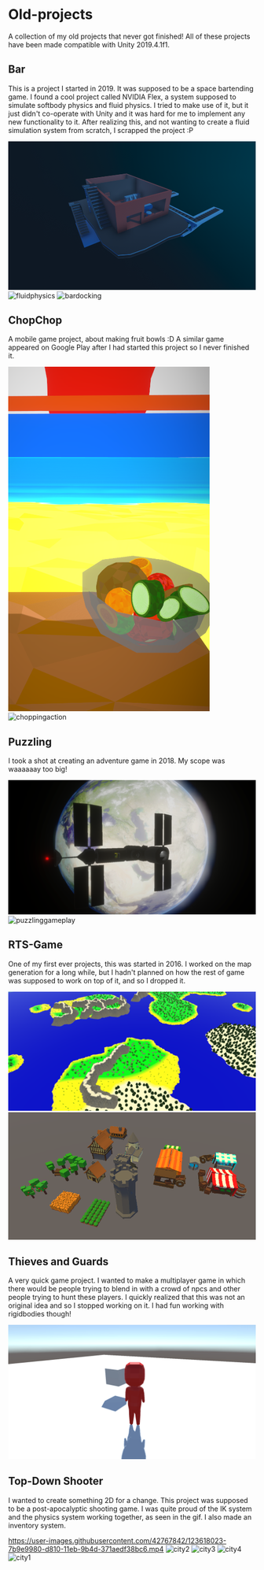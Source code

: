 
# Old-projects
A collection of my old projects that never got finished!
All of these projects have been made compatible with Unity 2019.4.1f1.

## Bar
This is a project I started in 2019. It was supposed to be a space bartending game.
I found a cool project called NVIDIA Flex, a system supposed to simulate softbody physics and fluid physics.
I tried to make use of it, but it just didn't co-operate with Unity and it was hard for me to implement any new functionality to it.
After realizing this, and not wanting to create a fluid simulation system from scratch, I scrapped the project :P

![barimage](/Bar/barcropped.png)  
![fluidphysics](/Bar/barpouring.gif)  ![bardocking](/Bar/bardocking.gif)


## ChopChop
A mobile game project, about making fruit bowls :D 
A similar game appeared on Google Play after I had started this project so I never finished it.

![chopchopimage](/ChopChop/chopchop.png)  ![choppingaction](/ChopChop/chopping.gif)


## Puzzling
I took a shot at creating an adventure game in 2018. My scope was waaaaaay too big!

![station](/Puzzling/station.png)  ![puzzlinggameplay](/Puzzling/puzzling.gif)

## RTS-Game
One of my first ever projects, this was started in 2016. I worked on the map generation for a long while, but I hadn't planned on how the rest of game was supposed to work on top of it, and so I dropped it.

![rts](/RTS-Game/rts.png)
![rts](/RTS-Game/rts2.png)

## Thieves and Guards
A very quick game project. I wanted to make a multiplayer game in which there would be people trying to blend in with a crowd of npcs and other people trying to hunt these players. I quickly realized that this was not an original idea and so I stopped working on it. I had fun working with rigidbodies though!

![death](/Thieves%20and%20Guards/death.gif)

## Top-Down Shooter
I wanted to create something 2D for a change. This project was supposed to be a post-apocalyptic shooting game. I was quite proud of the IK system and the physics system working together, as seen in the gif. I also made an inventory system.

https://user-images.githubusercontent.com/42767842/123618023-7b9e9980-d810-11eb-9b4d-371aedf38bc6.mp4
![city2](https://user-images.githubusercontent.com/42767842/123618137-9709a480-d810-11eb-9454-e5e08535b761.png)
![city3](https://user-images.githubusercontent.com/42767842/123618143-97a23b00-d810-11eb-9723-3cc53ada918f.png)
![city4](https://user-images.githubusercontent.com/42767842/123618144-983ad180-d810-11eb-90e0-6635d5420f54.png)
![city1](https://user-images.githubusercontent.com/42767842/123618145-983ad180-d810-11eb-8adb-46e306c0e0a4.png)
